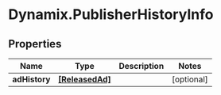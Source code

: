 # Dynamix.PublisherHistoryInfo

## Properties
Name | Type | Description | Notes
------------ | ------------- | ------------- | -------------
**adHistory** | [**[ReleasedAd]**](ReleasedAd.md) |  | [optional] 


